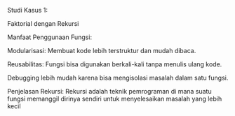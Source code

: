 Studi Kasus 1:

Faktorial dengan Rekursi

Manfaat Penggunaan Fungsi:

Modularisasi: Membuat kode lebih terstruktur dan mudah dibaca.

Reusabilitas: Fungsi bisa digunakan berkali-kali tanpa menulis ulang kode.

Debugging lebih mudah karena bisa mengisolasi masalah dalam satu fungsi.

Penjelasan Rekursi: Rekursi adalah teknik pemrograman di mana suatu fungsi memanggil dirinya sendiri untuk menyelesaikan masalah yang lebih kecil
